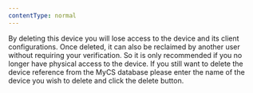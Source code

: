 ```yaml
---
contentType: normal
---
```


By deleting this device you will lose access to the device and its client configurations. Once deleted, it can also be reclaimed by another user without requiring your verification. So it is only recommended if you no longer have physical access to the device. If you still want to delete the device reference from the MyCS database please enter the name of the device you wish to delete and click the delete button.
